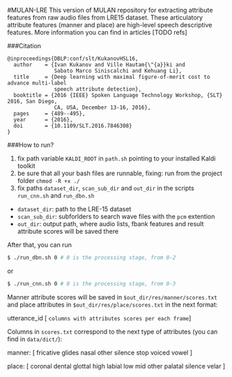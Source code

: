 #MULAN-LRE
This version of MULAN repository for extracting attribute features from raw audio files from LRE15 dataset.
These articulatory attribute features (manner and place) are high-level speech descriptive features. More information you can find in articles [TODO refs]

###Citation
```bibteh
@inproceedings{DBLP:conf/slt/KukanovHSL16,
  author    = {Ivan Kukanov and Ville Hautam{\"{a}}ki and
               Sabato Marco Siniscalchi and Kehuang Li},
  title     = {Deep learning with maximal figure-of-merit cost to advance multi-label
               speech attribute detection},
  booktitle = {2016 {IEEE} Spoken Language Technology Workshop, {SLT} 2016, San Diego,
               CA, USA, December 13-16, 2016},
  pages     = {489--495},
  year      = {2016},
  doi       = {10.1109/SLT.2016.7846308}
}

```

###How to run?
1. fix path variable `KALDI_ROOT` in `path.sh` pointing to your installed Kaldi toolkit
2. be sure that all your bash files are runnable, fixing: run from the project folder `chmod -R +x ./`
3. fix paths `dataset_dir`, `scan_sub_dir` and  `out_dir` in the scripts `run_cnn.sh` and `run_dbn.sh`

- `dataset_dir`: path to the LRE-15 dataset
- `scan_sub_dir`: subforlders to search wave files with the `pcm` extention
- `out_dir`: output path, where audio lists, fbank features and result attribute scores will be saved there

After that, you can run 
```sh
$ ./run_dbn.sh 0 # 0 is the processing stage, from 0-2
```
or
```sh
$ ./run_cnn.sh 0 # 0 is the processing stage, from 0-3
```

Manner attribute scores will be saved in `$out_dir/res/manner/scores.txt` and place attributes in `$out_dir/res/place/scores.txt` in the next format:

utterance_id [ `columns with attributes scores per each frame`]

Columns in `scores.txt` correspond to the next type of attributes (you can find in `data/dict/`):

manner: [ fricative glides nasal other silence stop voiced vowel ]

place: [ coronal dental glottal high labial low mid other palatal silence velar ]

